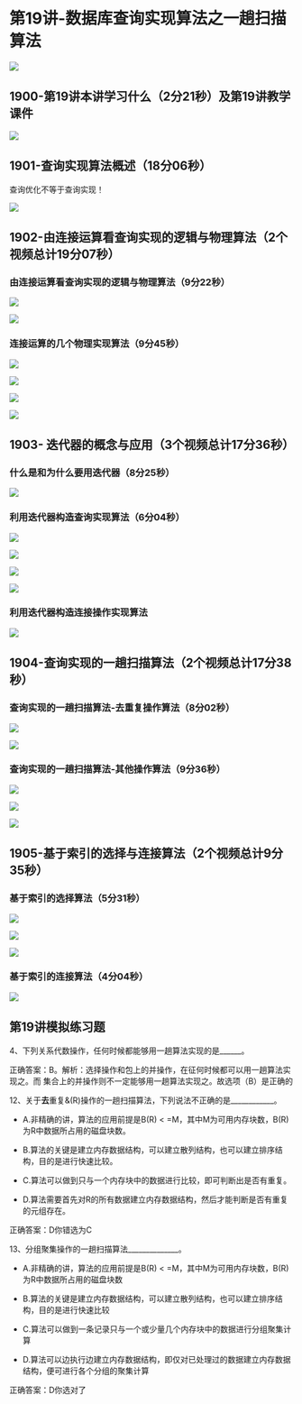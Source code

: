 # 第19讲-数据库查询实现算法之一趟扫描算法  

![](https://cdn.jsdelivr.net/gh/Rosefinch-Midsummer/MyImagesHost02/img/20240413154955.png)
## 1900-第19讲本讲学习什么（2分21秒）及第19讲教学课件  

![](https://cdn.jsdelivr.net/gh/Rosefinch-Midsummer/MyImagesHost02/img/20240413140127.png)
## 1901-查询实现算法概述（18分06秒）  

查询优化不等于查询实现！

![](https://cdn.jsdelivr.net/gh/Rosefinch-Midsummer/MyImagesHost02/img/20240413140556.png)




## 1902-由连接运算看查询实现的逻辑与物理算法（2个视频总计19分07秒）  

### 由连接运算看查询实现的逻辑与物理算法（9分22秒）

![](https://cdn.jsdelivr.net/gh/Rosefinch-Midsummer/MyImagesHost02/img/20240413141300.png)

![](https://cdn.jsdelivr.net/gh/Rosefinch-Midsummer/MyImagesHost02/img/20240413141714.png)

### 连接运算的几个物理实现算法（9分45秒）

![](https://cdn.jsdelivr.net/gh/Rosefinch-Midsummer/MyImagesHost02/img/20240413142729.png)


![](https://cdn.jsdelivr.net/gh/Rosefinch-Midsummer/MyImagesHost02/img/20240413143027.png)

![](https://cdn.jsdelivr.net/gh/Rosefinch-Midsummer/MyImagesHost02/img/20240413143617.png)

![](https://cdn.jsdelivr.net/gh/Rosefinch-Midsummer/MyImagesHost02/img/20240413143712.png)





## 1903- 迭代器的概念与应用（3个视频总计17分36秒）  

### 什么是和为什么要用迭代器（8分25秒）

![](https://cdn.jsdelivr.net/gh/Rosefinch-Midsummer/MyImagesHost02/img/20240413144852.png)







### 利用迭代器构造查询实现算法（6分04秒）

![](https://cdn.jsdelivr.net/gh/Rosefinch-Midsummer/MyImagesHost02/img/20240413153840.png)

![](https://cdn.jsdelivr.net/gh/Rosefinch-Midsummer/MyImagesHost02/img/20240413154031.png)

![](https://cdn.jsdelivr.net/gh/Rosefinch-Midsummer/MyImagesHost02/img/20240413154112.png)

![](https://cdn.jsdelivr.net/gh/Rosefinch-Midsummer/MyImagesHost02/img/20240413154139.png)
### 利用迭代器构造连接操作实现算法

![](https://cdn.jsdelivr.net/gh/Rosefinch-Midsummer/MyImagesHost02/img/20240413154236.png)


## 1904-查询实现的一趟扫描算法（2个视频总计17分38秒）  

### 查询实现的一趟扫描算法-去重复操作算法（8分02秒）

![](https://cdn.jsdelivr.net/gh/Rosefinch-Midsummer/MyImagesHost02/img/20240413154402.png)

![](https://cdn.jsdelivr.net/gh/Rosefinch-Midsummer/MyImagesHost02/img/20240413154459.png)



### 查询实现的一趟扫描算法-其他操作算法（9分36秒）

![](https://cdn.jsdelivr.net/gh/Rosefinch-Midsummer/MyImagesHost02/img/20240413154525.png)

![](https://cdn.jsdelivr.net/gh/Rosefinch-Midsummer/MyImagesHost02/img/20240413154545.png)

![](https://cdn.jsdelivr.net/gh/Rosefinch-Midsummer/MyImagesHost02/img/20240413154608.png)
## 1905-基于索引的选择与连接算法（2个视频总计9分35秒）  

### 基于索引的选择算法（5分31秒）

![](https://cdn.jsdelivr.net/gh/Rosefinch-Midsummer/MyImagesHost02/img/20240413154649.png)

![](https://cdn.jsdelivr.net/gh/Rosefinch-Midsummer/MyImagesHost02/img/20240413154826.png)

![](https://cdn.jsdelivr.net/gh/Rosefinch-Midsummer/MyImagesHost02/img/20240413154905.png)
### 基于索引的连接算法（4分04秒）

![](https://cdn.jsdelivr.net/gh/Rosefinch-Midsummer/MyImagesHost02/img/20240413154933.png)




## 第19讲模拟练习题  


4、下列关系代数操作，任何时候都能够用一趟算法实现的是______。

正确答案：B。解析：选择操作和包上的并操作，在征何时候都可以用一趟算法实现之。而
集合上的并操作则不一定能够用一趟算法实现之。故选项（B）是正确的

12、关于**去**重复&(R)操作的一趟扫描算法，下列说法不正确的是____________。

- A.非精确的讲，算法的应用前提是B(R) < =M，其中M为可用内存块数，B(R)为R中数据所占用的磁盘块数。

- B.算法的关键是建立内存数据结构，可以建立散列结构，也可以建立排序结构，目的是进行快速比较。

- C.算法可以做到只与一个内存块中的数据进行比较，即可判断出是否有重复。

- D.算法需要首先对R的所有数据建立内存数据结构，然后才能判断是否有重复的元组存在。

正确答案：D你错选为C

13、分组聚集操作的一趟扫描算法______________。

- A.非精确的讲，算法的应用前提是B(R) < =M，其中M为可用内存块数，B(R)为R中数据所占用的磁盘块数

- B.算法的关键是建立内存数据结构，可以建立散列结构，也可以建立排序结构，目的是进行快速比较

- C.算法可以做到一条记录只与一个或少量几个内存块中的数据进行分组聚集计算

- D.算法可以边执行边建立内存数据结构，即仅对已处理过的数据建立内存数据结构，便可进行各个分组的聚集计算

正确答案：D你选对了